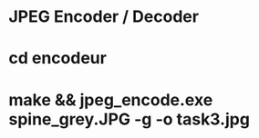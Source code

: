 # JPEG Encoder / Decoder

# cd encodeur
# make && jpeg_encode.exe  spine_grey.JPG  -g -o task3.jpg


